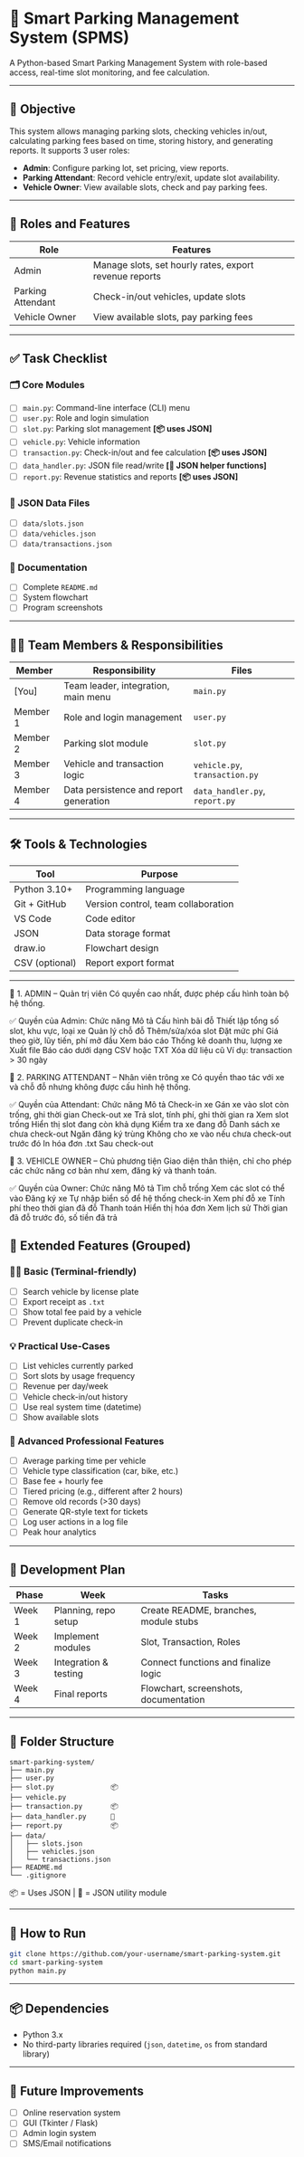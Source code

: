 # 🚗 Smart Parking Management System (SPMS)

A Python-based Smart Parking Management System with role-based access, real-time slot monitoring, and fee calculation.

---

## 🎯 Objective

This system allows managing parking slots, checking vehicles in/out, calculating parking fees based on time, storing history, and generating reports. It supports 3 user roles:

- **Admin**: Configure parking lot, set pricing, view reports.
- **Parking Attendant**: Record vehicle entry/exit, update slot availability.
- **Vehicle Owner**: View available slots, check and pay parking fees.

---

## 🔐 Roles and Features

| Role | Features |
|------|----------|
| Admin | Manage slots, set hourly rates, export revenue reports |
| Parking Attendant | Check-in/out vehicles, update slots |
| Vehicle Owner | View available slots, pay parking fees |

---

## ✅ Task Checklist

### 🗂 Core Modules
- [ ] `main.py`: Command-line interface (CLI) menu
- [ ] `user.py`: Role and login simulation
- [ ] `slot.py`: Parking slot management **[📦 uses JSON]**
- [ ] `vehicle.py`: Vehicle information
- [ ] `transaction.py`: Check-in/out and fee calculation **[📦 uses JSON]**
- [ ] `data_handler.py`: JSON file read/write **[🔧 JSON helper functions]**
- [ ] `report.py`: Revenue statistics and reports **[📦 uses JSON]**

### 📂 JSON Data Files
- [ ] `data/slots.json`
- [ ] `data/vehicles.json`
- [ ] `data/transactions.json`

### 📸 Documentation
- [ ] Complete `README.md`
- [ ] System flowchart
- [ ] Program screenshots

---

## 🧑‍💻 Team Members & Responsibilities

| Member | Responsibility | Files |
|--------|----------------|--------|
| [You] | Team leader, integration, main menu | `main.py` |
| Member 1 | Role and login management | `user.py` |
| Member 2 | Parking slot module | `slot.py` |
| Member 3 | Vehicle and transaction logic | `vehicle.py`, `transaction.py` |
| Member 4 | Data persistence and report generation | `data_handler.py`, `report.py` |

---

## 🛠️ Tools & Technologies

| Tool | Purpose |
|------|---------|
| Python 3.10+ | Programming language |
| Git + GitHub | Version control, team collaboration |
| VS Code | Code editor |
| JSON | Data storage format |
| draw.io | Flowchart design |
| CSV (optional) | Report export format |

---
🔐 1. ADMIN – Quản trị viên
Có quyền cao nhất, được phép cấu hình toàn bộ hệ thống.

✅ Quyền của Admin:
Chức năng	Mô tả
Cấu hình bãi đỗ	Thiết lập tổng số slot, khu vực, loại xe
Quản lý chỗ đỗ	Thêm/sửa/xóa slot
Đặt mức phí	Giá theo giờ, lũy tiến, phí mở đầu
Xem báo cáo	Thống kê doanh thu, lượng xe
Xuất file	Báo cáo dưới dạng CSV hoặc TXT
Xóa dữ liệu cũ	Ví dụ: transaction > 30 ngày

👷 2. PARKING ATTENDANT – Nhân viên trông xe
Có quyền thao tác với xe và chỗ đỗ nhưng không được cấu hình hệ thống.

✅ Quyền của Attendant:
Chức năng	Mô tả
Check-in xe	Gán xe vào slot còn trống, ghi thời gian
Check-out xe	Trả slot, tính phí, ghi thời gian ra
Xem slot trống	Hiển thị slot đang còn khả dụng
Kiểm tra xe đang đỗ	Danh sách xe chưa check-out
Ngăn đăng ký trùng	Không cho xe vào nếu chưa check-out trước đó
In hóa đơn .txt	Sau check-out

🚗 3. VEHICLE OWNER – Chủ phương tiện
Giao diện thân thiện, chỉ cho phép các chức năng cơ bản như xem, đăng ký và thanh toán.

✅ Quyền của Owner:
Chức năng	Mô tả
Tìm chỗ trống	Xem các slot có thể vào
Đăng ký xe	Tự nhập biển số để hệ thống check-in
Xem phí đỗ xe	Tính phí theo thời gian đã đỗ
Thanh toán	Hiển thị hóa đơn
Xem lịch sử	Thời gian đã đỗ trước đó, số tiền đã trả



## 🌟 Extended Features (Grouped)

### 🧑‍🎓 Basic (Terminal-friendly)
- [ ] Search vehicle by license plate
- [ ] Export receipt as `.txt`
- [ ] Show total fee paid by a vehicle
- [ ] Prevent duplicate check-in

### 💡 Practical Use-Cases
- [ ] List vehicles currently parked
- [ ] Sort slots by usage frequency
- [ ] Revenue per day/week
- [ ] Vehicle check-in/out history
- [ ] Use real system time (datetime)
- [ ] Show available slots

### 🚀 Advanced Professional Features
- [ ] Average parking time per vehicle
- [ ] Vehicle type classification (car, bike, etc.)
- [ ] Base fee + hourly fee
- [ ] Tiered pricing (e.g., different after 2 hours)
- [ ] Remove old records (>30 days)
- [ ] Generate QR-style text for tickets
- [ ] Log user actions in a log file
- [ ] Peak hour analytics

---

## 🧭 Development Plan

| Phase | Week | Tasks |
|-------|------|-------|
| Week 1 | Planning, repo setup | Create README, branches, module stubs |
| Week 2 | Implement modules | Slot, Transaction, Roles |
| Week 3 | Integration & testing | Connect functions and finalize logic |
| Week 4 | Final reports | Flowchart, screenshots, documentation |

---

## 🧱 Folder Structure

```
smart-parking-system/
├── main.py
├── user.py
├── slot.py              📦
├── vehicle.py
├── transaction.py       📦
├── data_handler.py      🔧
├── report.py            📦
├── data/
│   ├── slots.json
│   ├── vehicles.json
│   └── transactions.json
├── README.md
└── .gitignore
```

📦 = Uses JSON | 🔧 = JSON utility module

---

## 🚀 How to Run

```bash
git clone https://github.com/your-username/smart-parking-system.git
cd smart-parking-system
python main.py
```

---

## 📦 Dependencies

- Python 3.x
- No third-party libraries required (`json`, `datetime`, `os` from standard library)

---

## 📌 Future Improvements

- [ ] Online reservation system
- [ ] GUI (Tkinter / Flask)
- [ ] Admin login system
- [ ] SMS/Email notifications
